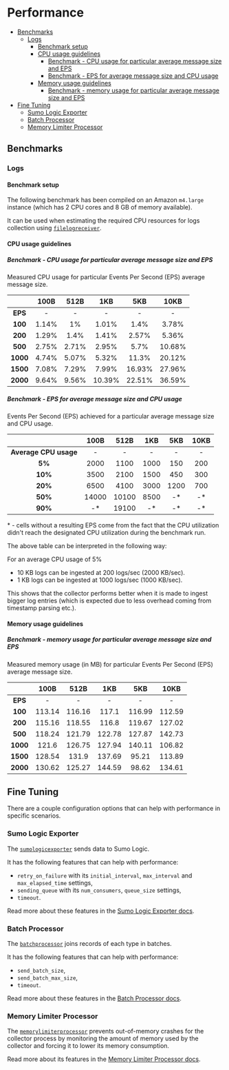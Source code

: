 # Performance

- [Benchmarks](#benchmarks)
  - [Logs](#logs)
    - [Benchmark setup](#benchmark-setup)
    - [CPU usage guidelines](#cpu-usage-guidelines)
      - [Benchmark - CPU usage for particular average message size and EPS](#benchmark---cpu-usage-for-particular-average-message-size-and-eps)
      - [Benchmark - EPS for average message size and CPU usage](#benchmark---eps-for-average-message-size-and-cpu-usage)
    - [Memory usage guidelines](#memory-usage-guidelines)
      - [Benchmark - memory usage for particular average message size and EPS](#benchmark---memory-usage-for-particular-average-message-size-and-eps)
- [Fine Tuning](#fine-tuning)
  - [Sumo Logic Exporter](#sumo-logic-exporter)
  - [Batch Processor](#batch-processor)
  - [Memory Limiter Processor](#memory-limiter-processor)

## Benchmarks

### Logs

#### Benchmark setup

The following benchmark has been compiled on an Amazon `m4.large`
instance (which has 2 CPU cores and 8 GB of memory available).

It can be used when estimating the required CPU resources for logs collection
using [`filelogreceiver`][filelogreceiver].

[filelogreceiver]: https://github.com/open-telemetry/opentelemetry-collector-contrib/tree/main/receiver/filelogreceiver

#### CPU usage guidelines

##### Benchmark - CPU usage for particular average message size and EPS

Measured CPU usage for particular Events Per Second (EPS) average message size.

|          | 100B  | 512B  |  1KB   |  5KB   |  10KB  |
|:--------:|:-----:|:-----:|:------:|:------:|:------:|
| **EPS**  |   -   |   -   |   -    |   -    |   -    |
| **100**  | 1.14% |  1%   | 1.01%  |  1.4%  | 3.78%  |
| **200**  | 1.29% | 1.4%  | 1.41%  | 2.57%  | 5.36%  |
| **500**  | 2.75% | 2.71% | 2.95%  |  5.7%  | 10.68% |
| **1000** | 4.74% | 5.07% | 5.32%  | 11.3%  | 20.12% |
| **1500** | 7.08% | 7.29% | 7.99%  | 16.93% | 27.96% |
| **2000** | 9.64% | 9.56% | 10.39% | 22.51% | 36.59% |

##### Benchmark - EPS for average message size and CPU usage

Events Per Second (EPS) achieved for a particular average message size and CPU usage.

|                       | 100B  | 512B  | 1KB  | 5KB  | 10KB |
|:---------------------:|:-----:|:-----:|:----:|:----:|:----:|
| **Average CPU usage** |   -   |   -   |  -   |  -   |  -   |
|        **5%**         | 2000  | 1100  | 1000 | 150  | 200  |
|        **10%**        | 3500  | 2100  | 1500 | 450  | 300  |
|        **20%**        | 6500  | 4100  | 3000 | 1200 | 700  |
|        **50%**        | 14000 | 10100 | 8500 |  -*  |  -*  |
|        **90%**        |  -*   | 19100 |  -*  |  -*  |  -*  |

\* - cells without a resulting EPS come from the fact that the CPU utilization
didn't reach the designated CPU utilization during the benchmark run.

The above table can be interpreted in the following way:

For an average CPU usage of 5%

- 10 KB logs can be ingested at 200 logs/sec (2000 KB/sec).
- 1 KB logs can be ingested at 1000 logs/sec (1000 KB/sec).

This shows that the collector performs better when it is made to ingest bigger
log entries (which is expected due to less overhead coming from timestamp parsing etc.).

#### Memory usage guidelines

##### Benchmark - memory usage for particular average message size and EPS

Measured memory usage (in MB) for particular Events Per Second (EPS) average message size.

|          |  100B  |  512B  |  1KB   |  5KB   |  10KB  |
|:--------:|:------:|:------:|:------:|:------:|:------:|
| **EPS**  |   -    |   -    |   -    |   -    |   -    |
| **100**  | 113.14 | 116.16 | 117.1  | 116.99 | 112.59 |
| **200**  | 115.16 | 118.55 | 116.8  | 119.67 | 127.02 |
| **500**  | 118.24 | 121.79 | 122.78 | 127.87 | 142.73 |
| **1000** | 121.6  | 126.75 | 127.94 | 140.11 | 106.82 |
| **1500** | 128.54 | 131.9  | 137.69 | 95.21  | 113.89 |
| **2000** | 130.62 | 125.27 | 144.59 | 98.62  | 134.61 |

## Fine Tuning

There are a couple configuration options that can help with performance in specific scenarios.

### Sumo Logic Exporter

The [`sumologicexporter`](https://github.com/open-telemetry/opentelemetry-collector-contrib/tree/v0.105.0/exporter/sumologicexporter)
sends data to Sumo Logic.

It has the following features that can help with performance:

- `retry_on_failure` with its `initial_interval`, `max_interval` and `max_elapsed_time` settings,
- `sending_queue` with its `num_consumers`, `queue_size` settings,
- `timeout`.

Read more about these features in the [Sumo Logic Exporter docs](https://github.com/open-telemetry/opentelemetry-collector-contrib/tree/v0.105.0/exporter/sumologicexporter/README.md).

### Batch Processor

The [`batchprocessor`][batchprocessor] joins records of each type in batches.

It has the following features that can help with performance:

- `send_batch_size`,
- `send_batch_max_size`,
- `timeout`.

Read more about these features in the [Batch Processor docs].

[batchprocessor]: https://github.com/open-telemetry/opentelemetry-collector/tree/main/processor/batchprocessor
[Batch Processor docs]: https://github.com/open-telemetry/opentelemetry-collector/blob/main/processor/batchprocessor/README.md

### Memory Limiter Processor

The [`memorylimiterprocessor`][memorylimiterprocessor] prevents out-of-memory crashes for the collector process
by monitoring the amount of memory used by the collector and forcing it to lower its memory consumption.

Read more about its features in the [Memory Limiter Processor docs].

[memorylimiterprocessor]: https://github.com/open-telemetry/opentelemetry-collector/tree/main/processor/memorylimiterprocessor
[Memory Limiter Processor docs]: https://github.com/open-telemetry/opentelemetry-collector/blob/main/processor/memorylimiterprocessor/README.md
